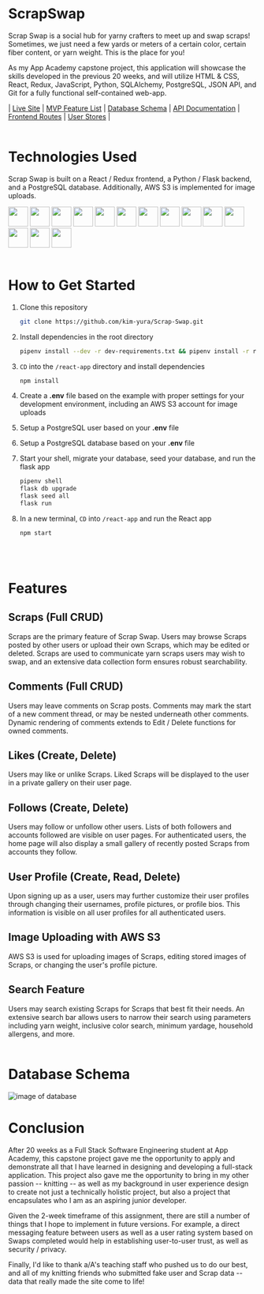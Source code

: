 # ScrapSwap

Scrap Swap is a social hub for yarny crafters to meet up and swap scraps! Sometimes, we just need a few yards or meters of a certain color, certain fiber content, or yarn weight. This is the place for you!

As my App Academy capstone project, this application will showcase the skills developed in the previous 20 weeks, and will utilize HTML & CSS, React, Redux, JavaScript, Python, SQLAlchemy, PostgreSQL, JSON API, and Git for a fully functional self-contained web-app.

| [Live Site](https://scrapswap.herokuapp.com/)
| [MVP Feature List](https://github.com/kim-yura/Scrap-Swap/wiki/MVP-List)
| [Database Schema](https://github.com/kim-yura/Scrap-Swap/wiki/Database-Schema)
| [API Documentation](https://github.com/kim-yura/Scrap-Swap/wiki/API-Documentation)
| [Frontend Routes](https://github.com/kim-yura/Scrap-Swap/wiki/Frontend-Routes)
| [User Stores](https://github.com/kim-yura/Scrap-Swap/wiki/User-Stories)
|
<br/><br/>

# Technologies Used

Scrap Swap is built on a React / Redux frontend, a Python / Flask backend, and a PostgreSQL database. Additionally, AWS S3 is implemented for image uploads.

<img src="https://cdn.jsdelivr.net/gh/devicons/devicon/icons/react/react-original.svg" height=40/>
<img src="https://cdn.jsdelivr.net/gh/devicons/devicon/icons/redux/redux-original.svg" height=40/>
<img src="https://cdn.jsdelivr.net/gh/devicons/devicon/icons/python/python-original.svg" height=40/>
<img src="https://cdn.jsdelivr.net/gh/devicons/devicon/icons/flask/flask-original.svg" height=40/>
<img src="https://cdn.jsdelivr.net/gh/devicons/devicon/icons/postgresql/postgresql-original-wordmark.svg" height=40 />
<img src="https://cdn.jsdelivr.net/gh/devicons/devicon/icons/sqlalchemy/sqlalchemy-original.svg" height=40/>
<img  src="https://cdn.jsdelivr.net/gh/devicons/devicon/icons/html5/html5-original.svg"  height=40/>
<img  src="https://cdn.jsdelivr.net/gh/devicons/devicon/icons/css3/css3-original.svg"  height=40/>
<img  src="https://cdn.jsdelivr.net/gh/devicons/devicon/icons/javascript/javascript-original.svg"  height=40/>
<img src="https://cdn.jsdelivr.net/gh/devicons/devicon/icons/nodejs/nodejs-plain-wordmark.svg" height=40/>
<img  src="https://cdn.jsdelivr.net/gh/devicons/devicon/icons/git/git-original.svg"  height=40/>
<img src="https://cdn.jsdelivr.net/gh/devicons/devicon/icons/docker/docker-original.svg" height=40/>
<img  src="https://cdn.jsdelivr.net/gh/devicons/devicon/icons/vscode/vscode-original.svg"  height=40/>
<img src="https://cdn.jsdelivr.net/gh/devicons/devicon/icons/amazonwebservices/amazonwebservices-original-wordmark.svg" height=40 />
<br/><br/>

# How to Get Started

1. Clone this repository
   ```bash
   git clone https://github.com/kim-yura/Scrap-Swap.git
   ```

2. Install dependencies in the root directory

   ```bash
   pipenv install --dev -r dev-requirements.txt && pipenv install -r requirements.txt
   ```

3. `CD` into the `/react-app` directory and install dependencies

   ```bash
   npm install
   ```

4. Create a **.env** file based on the example with proper settings for your
   development environment, including an AWS S3 account for image uploads

5. Setup a PostgreSQL user based on your **.env** file

6. Setup a PostgreSQL database based on your **.env** file

7. Start your shell, migrate your database, seed your database, and run the flask app

   ```bash
   pipenv shell
   flask db upgrade
   flask seed all
   flask run
   ```

8. In a new terminal, `CD` into `/react-app` and run the React app

   ```bash
   npm start
   ```
<br></br>

# Features

## Scraps (Full CRUD)
Scraps are the primary feature of Scrap Swap. Users may browse Scraps posted by other users or upload their own Scraps, which may be edited or deleted. Scraps are used to communicate yarn scraps users may wish to swap, and an extensive data collection form ensures robust searchability.

## Comments (Full CRUD)
Users may leave comments on Scrap posts. Comments may mark the start of a new comment thread, or may be nested underneath other comments. Dynamic rendering of comments extends to Edit / Delete functions for owned comments.

## Likes (Create, Delete)
Users may like or unlike Scraps. Liked Scraps will be displayed to the user in a private gallery on their user page.

## Follows (Create, Delete)
Users may follow or unfollow other users. Lists of both followers and accounts followed are visible on user pages. For authenticated users, the home page will also display a small gallery of recently posted Scraps from accounts they follow.

## User Profile (Create, Read, Delete)
Upon signing up as a user, users may further customize their user profiles through changing their usernames, profile pictures, or profile bios. This information is visible on all user profiles for all authenticated users.

## Image Uploading with AWS S3
AWS S3 is used for uploading images of Scraps, editing stored images of Scraps, or changing the user's profile picture.

## Search Feature
Users may search existing Scraps for Scraps that best fit their needs. An extensive search bar allows users to narrow their search using parameters including yarn weight, inclusive color search, minimum yardage, household allergens, and more.
<br></br>

# Database Schema
![image of database](https://user-images.githubusercontent.com/89601983/155236765-7fc14493-2eab-4d3b-b973-438700e7a62a.png)

# Conclusion
After 20 weeks as a Full Stack Software Engineering student at App Academy, this capstone project gave me the opportunity to apply and demonstrate all that I have learned in designing and developing a full-stack application. This project also gave me the opportunity to bring in my other passion -- knitting -- as well as my background in user experience design to create not just a technically holistic project, but also a project that encapsulates who I am as an aspiring junior developer.

Given the 2-week timeframe of this assignment, there are still a number of things that I hope to implement in future versions. For example, a direct messaging feature between users as well as a user rating system based on Swaps completed would help in establishing user-to-user trust, as well as security / privacy.

Finally, I'd like to thank a/A's teaching staff who pushed us to do our best, and all of my knitting friends who submitted fake user and Scrap data -- data that really made the site come to life!
